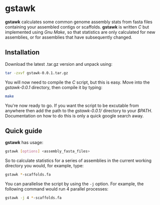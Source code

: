 gstawk
====

**gstawk** calculates some common genome assembly stats from fasta files containing your assembled contigs or scaffolds. **gstawk** is written *C* but implemented using *Gnu Make*, so that statistics are only calculated for new assemblies, or for assemblies that have subsequently changed.

Installation
-------------

Download the latest .tar.gz version and unpack using:

```bash
tar -zxvf gstawk-0.0.1.tar.gz
```
You will now need to compile the *C* script, but this is easy. Move into the *gstawk-0.0.1* directory, then compile it by typing:

```bash
make
```
You're now ready to go. If you want the script to be excutable from anywhere then add the path to the *gstawk-0.0.1/* directory to your *$PATH*. Documentation on how to do this is only a quick google search away.

Quick guide
-------------

**gstawk** has usage:

```bash
gstawk [options] <assembly_fasta_files>
```

So to calculate statistics for a series of assemblies in the current working directory you would, for example, type:

```bash
gstawk *-scaffolds.fa
```

You can parallelise the script by using the ```-j``` option. For example, the following command would run 4 parallel processes:

```bash
gstawk -j 4 *-scaffolds.fa
```
